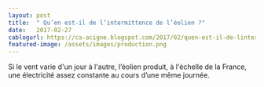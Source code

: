 ```yaml
---
layout: post
title:  " Qu’en est-il de l’intermittence de l’éolien ?"
date:   2017-02-27
cablogurl: https://ca-acigne.blogspot.com/2017/02/quen-est-il-de-lintermittence-de-leolien.html
featured-image: /assets/images/production.png
---
```

Si le vent varie d'un jour à l'autre, l’éolien produit, à l'échelle de la France, une électricité assez constante au cours d’une même journée.
